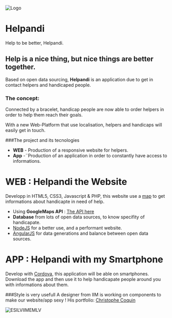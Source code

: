 ![Logo](https://github.com/Maximeesilv/Helpandi/blob/master/icon/helpandi.jpg)
# Helpandi
Help to be better, Helpandi.

## Help is a nice thing, but nice things are better together.

Based on open data sourcing, **Helpandi** is an application due to get in contact helpers and handicaped people.

### The concept:
Connected by a bracelet, handicap people are now able to order helpers in order to help them reach their goals.

With a new Web-Platform that use localisation, helpers and handicaps will easily get in touch.

###The project and its tecnologies
* **WEB** - Production of a responsive website for helpers.
* **App** -¨Production of an application in order to constantly have access to informations.

# WEB : Helpandi the Website
Developp in HTML5, CSS3, Javascript & PHP, this website use a [map](https://fr.wikipedia.org/wiki/Google_Maps) to get informations about handicapte in need of help.

* Using **GoogleMaps API** : [The API here](https://developers.google.com/maps/)
* **Database** from lots of open data sources, to know specifity of handicapate.
* [NodeJS](https://nodejs.org/en/) for a better use, and a performant website.
* [AngularJS](https://angularjs.org/) for data generations and balance between open data sources.

# APP : Helpandi with my Smartphone
Develop with [Cordova](http://cordova.apache.org/), this application will be able on smartphones. Download the app and then use it to help handicapate people around you with informations about them.

###Style is very usefull
A designer from IIM is working on components to make our website/app sexy !
His portfolio: [Christophe Coquin](http://chris.florian-viola.com)

![ESILVIIMEMLV](https://github.com/Maximeesilv/Helpandi/blob/master/icon/esilviimemlv.jpg)
